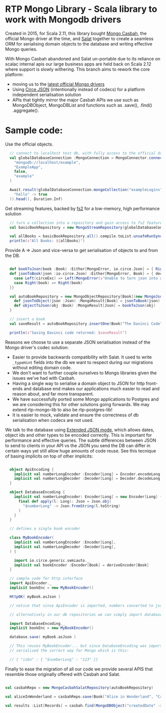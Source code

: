
RTP Mongo Library - Scala library to work with Mongodb drivers
==============================================================

Created in 2015, for Scala 2.11, this library bought [Mongo Casbah](https://mongodb.github.io/casbah/), the official Mongo driver at the time, and [Salat](https://github.com/salat/salat) together to create a seamless ORM for serialising domain objects to the database and writing effective Mongo queries.

With Mongo Casbah abandoned and Salat un-portable due to its reliance on scalac internal apis our large business apps are held back on Scala 2.12 where support is slowly withering. This branch aims to rework the core platform:

* moving us to the [latest official Mongo drivers](https://www.mongodb.com/docs/languages/scala/scala-driver/current/)
* Using [Circe JSON](https://circe.github.io/circe/) (intentionally instead of codecs) for a platform independent serialisation solution
* APIs that tightly mirror the major Casbah APIs we use such as MongoDBObject, MongoDBList and functions such as .save(), .find() .aggregate().

# Sample code:

Use the official objects.

```scala
  // connect to localhost test db, with fully access to the official drivers and all its options
  val globalDatabaseConnection :MongoConnection = MongoConnector.connect(
    "mongodb://localhost/example",
    "ExampleApp",
    false,
    "example"
  )

  Await.result(globalDatabaseConnection.mongoCollection("exampleLogins").insertOne(Document(
    "hello" -> true
  )).head(), Duration.Inf)
```

Get streaming features, backed by [fs2](https://fs2.io/#/getstarted/install) for a low-memory, high performance solution

```scala
  // turn a collection into a repository and gain access to fs2 features.
  val basicBookRepository = new MongoStreamRepository(globalDatabaseConnection, "books", List("_id"))

  val allBooks = basicBookRepository.all().compile.toList.unsafeRunSync()
  println(s"All Books: ${allBooks}")
```

Provide A => Json and vice-versa to get serialisation of objects to and from the DB.

```scala

  def bookToJson(book :Book) :Either[MongoError, io.circe.Json] = { Right(book.asJson) }
  def jsonToBook(json :io.circe.Json) :Either[MongoError, Book] = { decode[Book](json.spaces4) match {
    case Left(circeExc) => Left(MongoError(s"Unable to turn json into a book: ${circeExc.getMessage} (from JSON: ${json.spaces4})"))
    case Right(book) => Right(book)
  }}

  val autoBookRepository = new MongoObjectRepository[Book](new MongoJsonRepository(basicBookRepository)) {
    def jsonToObject(json :Json) :MongoResult[Book] = jsonToBook(json)
    def objectToJson(obj :Book) :MongoResult[Json] = bookToJson(obj)
  }

  // insert a book
  val saveResult = autoBookRepository.insertOne(Book("The Davinci Code", "Mike row", "743927492")).unsafeRunSync()

  println(s"Saving Davinci code returned: $saveResult")
```

Reasons we choose to use a separate JSON serialisation instead of the Mongo driver's codec solution:

* Easier to provide backwards compatibility with Salat. It used to write `_typeHint` fields into the db we want to respect during our migrations without editing domain code.
* We don't want to further couple ourselves to Mongo libraries given the issues we've had with Casbah.
* Having a single way to serialise a domain object to JSON for http front-ends and database end makes our applications much easier to read and reason about, and far more transparent.
* We have successfully ported some Mongo applications to Postgres and we are considering this for other solutions going forwards. We may extend rtp-mongo-lib to also be rtp-postgres-lib!
* It is easier to mock, validate and ensure the correctness of db serialisation when codecs are not used.

We talk to the database using [Extended JSON mode](https://www.mongodb.com/docs/manual/reference/mongodb-extended-json/), which allows dates, object ids and other types to be encoded correctly. This is important for performance and effective queries. The subtle differences between JSON to send to clients in your API vs the JSON you send the DB can differ in certain ways yet still allow huge amounts of code reuse. See this tecnique of basing implicits on top of other implicits:

```scala

  object ApiEncoding {
    implicit val numberLongEncoder :Encoder[Long] = Encoder.encodeLong
    implicit val numberLongDecoder :Decoder[Long] = Decoder.decodeLong
  }

  object DatabaseEncoding {
    implicit val numberLongEncoder: Encoder[Long] = new Encoder[Long] {
      final def apply(l: Long): Json = Json.obj(
        "$numberLong" -> Json.fromString(l.toString)
      )
    }
  }

  // defines a single book encoder

  class MyBookEncoder(
    implicit val numberLongEncoder :Encoder[Long],
    implicit val numberLongDecoder :Decoder[Long],
  ) {

    import io.circe.generic.semiauto._
    implicit val bookEncoder :Encoder[Book] = deriveEncoder[Book]
  }

  // sample code for http interface
  import ApiEncoder._
  implicit bookEnc = new MyBookEncoder()

  HttpOK( myBook.asJson )

  // notice that since ApiEncoder is imported, numbers converted to json like this: { "isbn" : 123 }

  // alternatively in our db repositories we can simply import database encoder instead

  import DatabaseEncoding._
  implicit bookEnc = new MyBookEncoder()

  database.save( myBook.asJson )

  // This reuses MyBookEncoder... but since DatabaseEncoding was imported, numbers get
  // serialised the correct way for Mongo which is this:

  // { "isbn" : { "$numberLong" : "123" }}

```

Finally to ease the migration of all our code we provide several APIS that resemble those originally offered with Casbah and Salat.

```scala

val casbahRepo = new MongoCasbahSalatRepository(autoBookRepository)

val aliceInWonderland = casbahRepo.save(Book("Alice in Wonderland", "Carol", "678234832"))

val results :List[Records] = casbah.find(MongoDBObject("createdDate" -> ("$gt" -> DateTime.now)))

```
